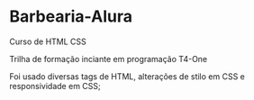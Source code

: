 # Barbearia-Alura
Curso de HTML CSS

Trilha de formação inciante em programação T4-One

Foi usado diversas tags de HTML, alterações de stilo em CSS e responsividade em CSS;
